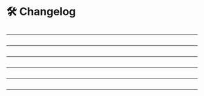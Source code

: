 # 🛠️ Changelog


```{include} ../_templates/changelog/v3.0.0.md
```
---
```{include} ../_templates/changelog/v2.2.1.md
```
---
```{include} ../_templates/changelog/v2.2.0.md
```
---
```{include} ../_templates/changelog/v2.1.1.md
```
---
```{include} ../_templates/changelog/v2.1.0.md
```
---
```{include} ../_templates/changelog/v2.0.0.md
```
---
```{include} ../_templates/changelog/v1.0.0.md
```
